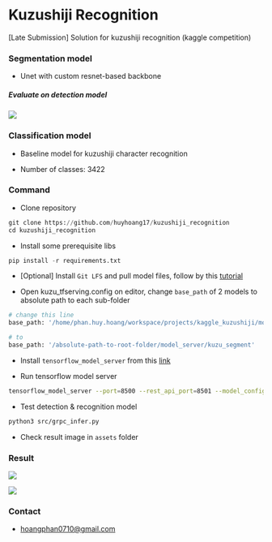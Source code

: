 # Kuzushiji Recognition
[Late Submission] Solution for kuzushiji recognition (kaggle competition)

### Segmentation model

- Unet with custom resnet-based backbone

##### Evaluate on detection model

![](./assets/eval_detection_result.png)

### Classification model

- Baseline model for kuzushiji character recognition

- Number of classes: 3422

### Command

- Clone repository

```python
git clone https://github.com/huyhoang17/kuzushiji_recognition
cd kuzushiji_recognition
```

- Install some prerequisite libs

```python
pip install -r requirements.txt
```

- [Optional] Install `Git LFS` and pull model files, follow by this [tutorial](https://www.atlassian.com/git/tutorials/git-lfs#pulling-and-checking-out)

- Open kuzu_tfserving.config on editor, change `base_path` of 2 models to absolute path to each sub-folder

```bash
# change this line
base_path: '/home/phan.huy.hoang/workspace/projects/kaggle_kuzushiji/model_server/kuzu_segment'

# to
base_path: '/absolute-path-to-root-folder/model_server/kuzu_segment'
```

- Install `tensorflow_model_server` from this [link](https://www.tensorflow.org/tfx/serving/setup)

- Run tensorflow model server

```bash
tensorflow_model_server --port=8500 --rest_api_port=8501 --model_config_file=/absolute-path-to-kuzu-tfserving.config
```

- Test detection & recognition model

```bash
python3 src/grpc_infer.py
```

- Check result image in `assets` folder

### Result

![](./assets/result1.jpg)

![](./assets/result2.jpg)

### Contact

- hoangphan0710@gmail.com
